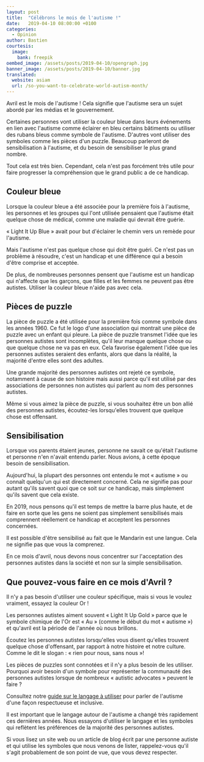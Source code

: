```yaml
---
layout: post
title:  "Célébrons le mois de l'autisme !"
date:   2019-04-10 08:00:00 +0100
categories:
  - Opinion
author: Bastien
courtesis:
  image:
    bank: freepik
oembed_image: /assets/posts/2019-04-10/opengraph.jpg
banner_image: /assets/posts/2019-04-10/banner.jpg
translated:
  website: asiam
  url: /so-you-want-to-celebrate-world-autism-month/
---
```


Avril est le mois de l'autisme&nbsp;! Cela signifie que l'autisme sera un sujet abordé par les médias et le gouvernement.

Certaines personnes vont utiliser la couleur bleue dans leurs événements en lien avec l'autisme comme éclairer en bleu certains bâtiments ou utiliser des rubans bleus
comme symbole de l'autisme.
D'autres vont utiliser des symboles comme les pièces d'un puzzle.
Beaucoup parleront de sensibilisation à l'autisme, et du besoin de sensibiliser le plus grand nombre.

Tout cela est très bien. Cependant, cela n'est pas forcément très utile pour faire progresser la compréhension que le grand public a de ce handicap.

## Couleur bleue

Lorsque la couleur bleue a été associée pour la première fois à l'autisme, les personnes et les groupes qui l'ont utilisée pensaient que l'autisme était quelque chose
de médical, comme une maladie qui devrait être guérie.

«&nbsp;Light It Up Blue&nbsp;» avait pour but d'éclairer le chemin vers un remède pour l'autisme.

Mais l'autisme n'est pas quelque chose qui doit être guéri. Ce n'est pas un problème à résoudre, c'est un handicap et une différence qui a besoin d'être comprise et acceptée.

De plus, de nombreuses personnes pensent que l'autisme est un handicap qui n'affecte que les garçons, que filles et les femmes ne peuvent pas être autistes.
Utiliser la couleur bleue n'aide pas avec cela.

## Pièces de puzzle

La pièce de puzzle a été utilisée pour la première fois comme symbole dans les années 1960. Ce fut le logo d'une association qui montrait une pièce de puzzle avec un enfant qui pleure.
La pièce de puzzle transmet l'idée que les personnes autistes sont incomplètes, qu'il leur manque quelque chose ou que quelque chose ne va pas en eux.
Cela favorise également l'idée que les personnes autistes seraient des enfants, alors que dans la réalité, la majorité d'entre elles sont des adultes.

Une grande majorité des personnes autistes ont rejeté ce symbole, notamment à cause de son histoire mais aussi parce qu'il est utilisé par des associations de personnes
non autistes qui parlent au nom des personnes autistes.

Même si vous aimez la pièce de puzzle, si vous souhaitez être un bon allié des personnes autistes, écoutez-les lorsqu'elles trouvent que quelque chose est offensant.

## Sensibilisation

Lorsque vos parents étaient jeunes, personne ne savait ce qu'était l'autisme et personne n'en n'avait entendu parler.
Nous avions, à cette époque besoin de sensibilisation.

Aujourd'hui, la plupart des personnes ont entendu le mot «&nbsp;autisme&nbsp;» ou connaît quelqu'un qui est directement concerné.
Cela ne signifie pas pour autant qu'ils savent quoi que ce soit sur ce handicap, mais simplement qu'ils savent que cela existe.

En 2019, nous pensons qu'il est temps de mettre la barre plus haute, et de faire en sorte que les gens ne soient pas simplement sensibilisés mais comprennent réellement ce handicap et 
acceptent les personnes concernées.

Il est possible d'être sensibilisé au fait que le Mandarin est une langue. Cela ne signifie pas que vous la comprenez.

En ce mois d'avril, nous devons nous concentrer sur l'acceptation des personnes autistes dans la société et non sur la simple sensibilisation.

## Que pouvez-vous faire en ce mois d'Avril ?

Il n'y a pas besoin d'utiliser une couleur spécifique, mais si vous le voulez vraiment, essayez la <span class="bold gold">couleur Or</span>&nbsp;!

Les personnes autistes aiment souvent «&nbsp;Light It Up Gold&nbsp;» parce que le symbole chimique de l'Or est  «&nbsp;Au&nbsp;» (comme le début du mot «&nbsp;autisme&nbsp;») et qu'avril est la période de l'année
où nous brillons.

Écoutez les personnes autistes lorsqu'elles vous disent qu'elles trouvent quelque chose d'offensant, par rapport à notre histoire et notre culture.
Comme le dit le slogan&nbsp;: «&nbsp;rien pour nous, sans nous&nbsp;»!

Les pièces de puzzles sont connotées et il n'y a  plus besoin de les utiliser. Pourquoi avoir besoin d'un symbole pour représenter la communauté des personnes autistes
lorsque de nombreux «&nbsp;autistic advocates&nbsp;»  peuvent le faire&nbsp;?

Consultez notre [guide sur le langage à utiliser](/que-puis-je-faire/adoptez-le-bon-langage) pour parler de l'autisme d'une façon respectueuse et inclusive.


<div class="highlight">
Il est important que le langage autour de l'autisme a changé très rapidement ces dernières années.
Nous essayons d'utiliser le langage et les symboles qui reflètent les préférences de la majorité des personnes autistes.

Si vous lisez un site web ou un article de blog écrit par une personne autiste et qui utilise les symboles que nous venons de lister,
rappelez-vous qu'il s'agit probablement de son point de vue, que vous devez respecter.
</div>

